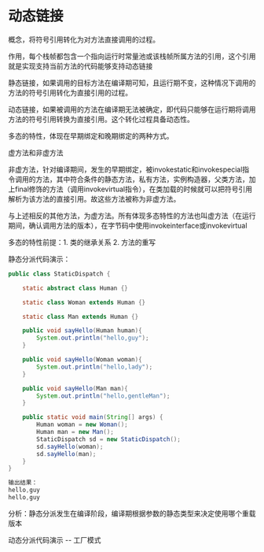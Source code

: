 # 动态链接

概念，将符号引用转化为对方法直接调用的过程。

作用，每个栈帧都包含一个指向运行时常量池或该栈帧所属方法的引用，这个引用就是实现支持当前方法的代码能够支持动态链接

静态链接，如果调用的目标方法在编译期可知，且运行期不变，这种情况下调用的方法的符号引用转化为直接引用的过程。

动态链接，如果被调用的方法在编译期无法被确定，即代码只能够在运行期将调用方法的符号引用转换为直接引用。这个转化过程具备动态性。

多态的特性，体现在早期绑定和晚期绑定的两种方式。



虚方法和非虚方法

非虚方法，针对编译期间，发生的早期绑定，被invokestatic和invokespecial指令调用的方法，其中符合条件的静态方法，私有方法，实例构造器，父类方法，加上final修饰的方法（调用invokevirtual指令），在类加载的时候就可以把符号引用解析为该方法的直接引用。故这些方法被称为非虚方法。

与上述相反的其他方法，为虚方法。所有体现多态特性的方法也叫虚方法（在运行期间，确认调用方法的版本），在字节码中使用invokeinterface或invokevirtual

多态的特性前提：1. 类的继承关系 2. 方法的重写



静态分派代码演示：

```java
public class StaticDispatch {

    static abstract class Human {}

    static class Woman extends Human {}

    static class Man extends Human {}

    public void sayHello(Human human){
        System.out.println("hello,guy");
    }

    public void sayHello(Woman woman){
        System.out.println("hello,lady");
    }

    public void sayHello(Man man){
        System.out.println("hello,gentleMan");
    }

    public static void main(String[] args) {
        Human woman = new Woman();
        Human man = new Man();
        StaticDispatch sd = new StaticDispatch();
        sd.sayHello(woman);
        sd.sayHello(man);
    }
}

输出结果：
hello,guy
hello,guy
```

分析：静态分派发生在编译阶段，编译期根据参数的静态类型来决定使用哪个重载版本





动态分派代码演示 -- 工厂模式

